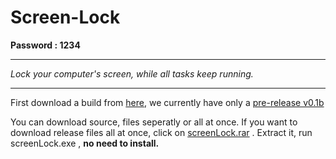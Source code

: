 # Screen-Lock


**Password : 1234**

<hr>


*Lock your computer's screen, while all tasks keep running.*
<hr>

First download a build from [here](https://github.com/maifeeulasad/Screen-Lock/releases), we currently have only a [pre-release v0.1b](https://github.com/maifeeulasad/Screen-Lock/releases/tag/v0.1)


You can download source, files seperatly or all at once. If you want to download release files all at once, click on [screenLock.rar](https://github.com/maifeeulasad/Screen-Lock/releases/download/v0.1/screenLock.rar) .
Extract it, run screenLock.exe , **no need to install.**
